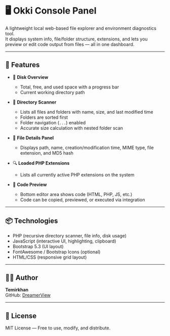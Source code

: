 # 🖥️ Okki Console Panel

A lightweight local web-based file explorer and environment diagnostics tool.  
It displays system info, file/folder structure, extensions, and lets you preview or edit code output from files — all in one dashboard.

---

## 🔧 Features

- 💾 **Disk Overview**
  - Total, free, and used space with a progress bar
  - Current working directory path

- 📂 **Directory Scanner**
  - Lists all files and folders with name, size, and last modified time
  - Folders are sorted first
  - Folder navigation (`...`) enabled
  - Accurate size calculation with nested folder scan

- 📑 **File Details Panel**
  - Displays path, name, creation/modification time, MIME type, file extension, and MD5 hash

- 🔍 **Loaded PHP Extensions**
  - Lists all currently active PHP extensions on the system

- 📝 **Code Preview**
  - Bottom editor area shows code (HTML, PHP, JS, etc.)
  - Code can be copied, previewed, or executed via integration

---

## 📦 Technologies

- PHP (recursive directory scanner, file info, disk usage)
- JavaScript (interactive UI, highlighting, clipboard)
- Bootstrap 5.3 (UI layout)
- FontAwesome / Bootstrap Icons (optional)
- HTML/CSS (responsive grid layout)

---

## 👨‍💻 Author

**Temirkhan**  
GitHub: [DreamerView](https://github.com/DreamerView)

---

## 📄 License

MIT License — Free to use, modify, and distribute.
